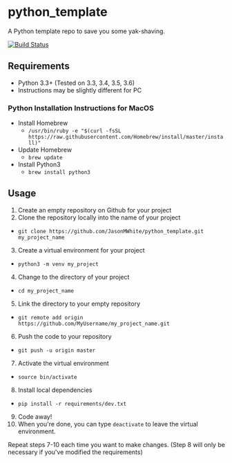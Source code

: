 # python_template
A Python template repo to save you some yak-shaving.

[![Build Status](https://travis-ci.org/JasonMWhite/python_template.svg?branch=master)](https://travis-ci.org/JasonMWhite/python_template)

## Requirements
   * Python 3.3+ (Tested on 3.3, 3.4, 3.5, 3.6)
   * Instructions may be slightly different for PC
   
### Python Installation Instructions for MacOS
   * Install Homebrew
      * ```/usr/bin/ruby -e "$(curl -fsSL https://raw.githubusercontent.com/Homebrew/install/master/install)"```
   * Update Homebrew
      * `brew update`
   * Install Python3
      * `brew install python3`

## Usage
1. Create an empty repository on Github for your project
2. Clone the repository locally into the name of your project
  * `git clone https://github.com/JasonMWhite/python_template.git my_project_name`
3. Create a virtual environment for your project
  * `python3 -m venv my_project`
4. Change to the directory of your project
  * `cd my_project_name`
5. Link the directory to your empty repository
  * `git remote add origin https://github.com/MyUsername/my_project_name.git`
6. Push the code to your repository
  * `git push -u origin master`
7. Activate the virtual environment
  * `source bin/activate`
8. Install local dependencies
  * `pip install -r requirements/dev.txt`
9. Code away!
10. When you're done, you can type `deactivate` to leave the virtual environment.

Repeat steps 7-10 each time you want to make changes.
(Step 8 will only be necessary if you've modified the requirements)

